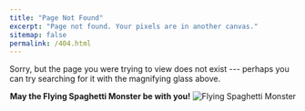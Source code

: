 ```yaml
---
title: "Page Not Found"
excerpt: "Page not found. Your pixels are in another canvas."
sitemap: false
permalink: /404.html
---
```


Sorry, but the page you were trying to view does not exist --- perhaps you can try searching for it with the magnifying glass above.

<p align="center">
    <b>May the Flying Spaghetti Monster be with you!</b>
    <img src="https://cdn.britannica.com/57/198157-050-503D66E9/artist-rendition-Flying-Spaghetti-Monster.jpg" alt="Flying Spaghetti Monster" title="Flying Spaghetti Monster" />
</p>

<script>
  var GOOG_FIXURL_LANG = 'en';
  var GOOG_FIXURL_SITE = '{{ site.url }}'
</script>
<script src="https://linkhelp.clients.google.com/tbproxy/lh/wm/fixurl.js">
</script>
